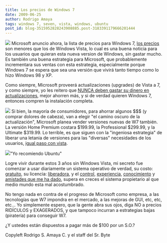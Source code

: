 ```yaml
---
title: Los precios de Windows 7
date: 2009-06-25
author: Rodrigo Amaya
tags: windows 7, seven, vista, windows, ubuntu
post_id: blog-3515952828243908885.post-3183391179666201444
---
```


[![](http://2.bp.blogspot.com/_ayvorITawE4/SkQPX9l0T9I/AAAAAAAACFM/-MMLFCu-9ek/s320/windows_7.png)](http://2.bp.blogspot.com/_ayvorITawE4/SkQPX9l0T9I/AAAAAAAACFM/-MMLFCu-9ek/s1600-h/windows_7.png) Microsoft anuncio ahora, la lista de precios para Windows 7, [los precios](http://arstechnica.com/microsoft/news/2009/06/windows-7-pricing-announced-cheaper-than-vista.ars) son menores que los de Windows Vista, lo cual es una buena noticia para los usuarios que quieran esta nueva version de Windows, sin gastar mucho. Es también una buena estrategia para Microsoft, que probablemente incrementara sus ventas con esta estrategia, especialmente porque Windows 7 se espera que sea una versión que vivirá tanto tiempo como lo hizo Windows 98 y XP.

Como siempre, Microsoft proveerá actualizaciones (upgrades) de Vista a 7, y como siempre, yo les reitero que [NUNCA deben gastar su dinero en actualizaciones](http://www.srbyte.com/2007/03/windows-vista-y-sus-problemitas-parte.html), mejor ahorren más, y si de verdad quieren Windows 7, entonces compren la instalación completa.

[![](http://1.bp.blogspot.com/_ayvorITawE4/SkQPX6HzTZI/AAAAAAAACFU/gUs9aao8ops/s320/windows_7_boxes_270x97.JPG)](http://1.bp.blogspot.com/_ayvorITawE4/SkQPX6HzTZI/AAAAAAAACFU/gUs9aao8ops/s1600-h/windows_7_boxes_270x97.JPG) Si bien, la mayoría de consumidores, para ahorrar algunos $$$ (y comprar dolores de cabeza), van a elegir "el camino oscuro de la actualización", Microsoft planea vender versiones nuevas de W7 también. La versión Home Premium costara $199.99, la Professional $299.99, y la Ultimate $319.99. Lo terrible, es que siguen con la "ingeniosa estrategia" de liberar una letania de versiones para las "diversas" necesidades de los usuarios, [igual paso con vista](http://www.srbyte.com/2007/02/windows-vista-y-sus-problemitas-parte-i.html).

[![](http://2.bp.blogspot.com/_ayvorITawE4/SkQPoZnKaeI/AAAAAAAACFc/D7OXJiA-Ps8/s320/915.gif)](http://2.bp.blogspot.com/_ayvorITawE4/SkQPoZnKaeI/AAAAAAAACFc/D7OXJiA-Ps8/s1600-h/915.gif)"Yo recomiendo Ubuntu"

Logre vivir durante estos 3 años sin Windows Vista, mi secreto fue comenzar a usar diariamente un sistema operativo de verdad, su costo: [gratuito](http://www.ubuntu.com/getubuntu), su licencia: [liberadora](http://www.es.gnu.org/modules/content/index.php?id=8), y el [control](http://www.srbyte.com/2008/11/ok-ya-instale-linux-y-ahora-que-parte.html), [experiencia](http://www.srbyte.com/2007/04/es-dificil-instalar-gnulinux.html), [conocimiento](http://www.srbyte.com/2007/07/gua-de-construccin-de-un-kernel.html) y [amistades que me ha dado](http://www.srbyte.com/2009/04/flisol-2009.html), supera en creces el sistema propietario al que medio mundo esta mal acostumbrado.

No tengo nada en contra de el progreso de Microsoft como empresa, a las tecnologías que W7 impondra en el mercado, a las mejoras de GUI, etc, etc, etc... Yo simplemente espero, que la gente abra sus ojos, diga NO a precios RIDÍCULOS y EXAGERADOS, y que tampoco incurran a estrategias bajas (piratería) para conseguir W7.

¿Y ustedes están dispuestos a pagar más de $100 por un S.O.?

Copyleft Rodrigo S. Amaya C. y el staff del Sr. Byte